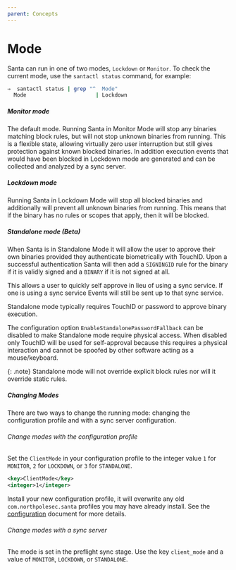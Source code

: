 ```yaml
---
parent: Concepts
---
```


# Mode

Santa can run in one of two modes, `Lockdown` or `Monitor`. To check the current
mode, use the `santactl status` command, for example:

```sh
⇒  santactl status | grep "^  Mode"
  Mode                      | Lockdown
```

##### Monitor mode

The default mode. Running Santa in Monitor Mode will stop any binaries matching
block rules, but will not stop unknown binaries from running. This is a flexible
state, allowing virtually zero user interruption but still gives protection
against known blocked binaries. In addition execution events that would have
been blocked in Lockdown mode are generated and can be collected and analyzed by
a sync server.

##### Lockdown mode

Running Santa in Lockdown Mode will stop all blocked binaries and additionally
will prevent all unknown binaries from running. This means that if the binary
has no rules or scopes that apply, then it will be blocked.

##### Standalone mode (Beta)

When Santa is in Standalone Mode it will allow the user to approve their own
binaries provided they authenticate biometrically with TouchID. Upon a
successful authentication Santa will then add a `SIGNINGID` rule for the binary
if it is validly signed and a `BINARY` if it is not signed at all.

This allows a user to quickly self approve in lieu of using a sync service. If
one is using a sync service Events will still be sent up to that sync service.

Standalone mode typically requires TouchID  or password to approve binary
execution.

The configuration option `EnableStandalonePasswordFallback` can be disabled to
make Standalone mode require physical access. When disabled only TouchID will be
used for self-approval because this requires a physical interaction and cannot
be spoofed by other software acting as a mouse/keyboard.

{: .note}
Standalone mode will not override explicit block rules nor will it override static rules.

##### Changing Modes

There are two ways to change the running mode: changing the configuration
profile and with a sync server configuration.

###### Change modes with the configuration profile

Set the `ClientMode` in your configuration profile to the integer value `1` for
`MONITOR`, `2` for `LOCKDOWN`, or `3` for `STANDALONE`.

```xml
<key>ClientMode</key>
<integer>1</integer>
```

Install your new configuration profile, it will overwrite any old
`com.northpolesec.santa` profiles you may have already install. See the
[configuration](../deployment/configuration.md) document for more details.

###### Change modes with a sync server

The mode is set in the preflight sync stage. Use the key `client_mode` and a
value of `MONITOR`, `LOCKDOWN`, or `STANDALONE`.
